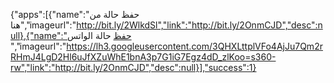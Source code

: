 {"apps":[{"name":"حفظ حالة من هنا","imageurl":"http://bit.ly/2WlkdSl","link":"http://bit.ly/2OnmCJD","desc":null},{"name":"حفظ حالة الواتس ","imageurl":"https://lh3.googleusercontent.com/3QHXLttplVFo4AjJu7Qm2rRHmJ4LgD2Hl6uJfXZuWhE1bnA3p7G1iG7Egz4dD_zlKoo=s360-rw","link":"http://bit.ly/2OnmCJD","desc":null}],"success":1}
